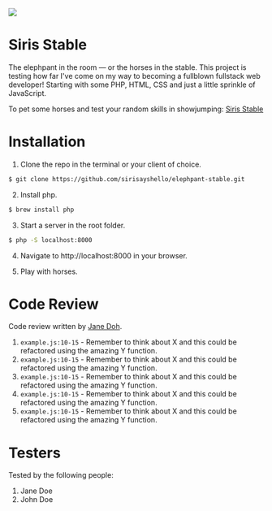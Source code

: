 ![](https://media.giphy.com/media/1yMdcP8Xn4dYwqtzD5/giphy.gif)

# Siris Stable

The elephpant in the room — or the horses in the stable. This project is testing how far I've come on my way to becoming a fullblown fullstack web developer! Starting with some PHP, HTML, CSS and just a little sprinkle of JavaScript.

To pet some horses and test your random skills in showjumping:
[Siris Stable](https://sirisjolin.se/siris-stable)

# Installation

1. Clone the repo in the terminal or your client of choice.

```bash
$ git clone https://github.com/sirisayshello/elephpant-stable.git
```

2. Install php.

```bash
$ brew install php
```

3. Start a server in the root folder.

```bash
$ php -S localhost:8000
```

4. Navigate to http://localhost:8000 in your browser.

5. Play with horses.

# Code Review

Code review written by [Jane Doh](https://github.com/username).

1. `example.js:10-15` - Remember to think about X and this could be refactored using the amazing Y function.
2. `example.js:10-15` - Remember to think about X and this could be refactored using the amazing Y function.
3. `example.js:10-15` - Remember to think about X and this could be refactored using the amazing Y function.
4. `example.js:10-15` - Remember to think about X and this could be refactored using the amazing Y function.
5. `example.js:10-15` - Remember to think about X and this could be refactored using the amazing Y function.

# Testers

Tested by the following people:

1. Jane Doe
2. John Doe
